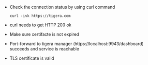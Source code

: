 - Check the connection status by using curl command

  `curl -ivk https://tigera.com` 
  
- curl needs to get HTTP 200 ok
- Make sure certifacte is not expired
- Port-forward to tigera manager (https://localhost:9943/dashboard) succeeds and service is reachable
- TLS certificate is valid
